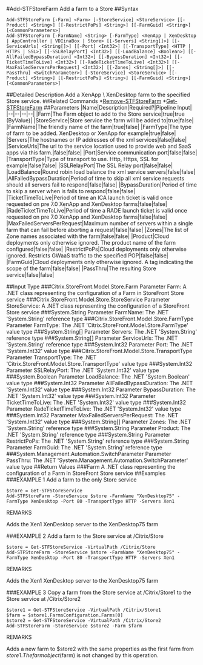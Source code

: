 #Add-STFStoreFarm
Add a farm to a Store
##Syntax
```Add-STFStoreFarm [-Farm] <Farm> [-StoreService] <StoreService> [[-Product] <String>] [[-RestrictPoPs] <String>] [[-FarmGuid] <String>] [<CommonParameters>]
Add-STFStoreFarm [-FarmName] <String> [-FarmType] <XenApp | XenDesktop | AppController | VDIinaBox | Store> [[-Servers] <String[]>] [[-ServiceUrls] <String[]>] [[-Port] <Int32>] [[-TransportType] <HTTP | HTTPS | SSL>] [[-SSLRelayPort] <Int32>] [[-LoadBalance] <Boolean>] [[-AllFailedBypassDuration] <Int32>] [[-BypassDuration] <Int32>] [[-TicketTimeToLive] <Int32>] [[-RadeTicketTimeToLive] <Int32>] [[-MaxFailedServersPerRequest] <Int32>] [[-Zones] <String[]>] [[-PassThru] <SwitchParameter>] [-StoreService] <StoreService> [[-Product] <String>] [[-RestrictPoPs] <String>] [[-FarmGuid] <String>] [<CommonParameters>]
```
##Detailed Description
Add a XenApp \ XenDesktop farm to the specified Store service.
##Related Commands
*[Remove-STFStoreFarm](Remove-STFStoreFarm)
*[Get-STFStoreFarm](Get-STFStoreFarm)
##Parameters
|Name|Description|Required?|Pipeline Input||--|--|--|--||Farm|The Farm object to add to the Store service|true|true (ByValue)||StoreService|Store service the farm will be added to|true|false||FarmName|The friendly name of the farm|true|false||FarmType|The type of farm to be added. XenDesktop or XenApp for example|true|false||Servers|The hostnames or IP addresses of the xml services|false|false||ServiceUrls|The url to the service location used to provide web and SaaS apps via this farm.|false|false||Port|Service communication port|false|false||TransportType|Type of transport to use. Http, Https, SSL for example|false|false||SSLRelayPort|The SSL Relay port|false|false||LoadBalance|Round robin load balance the xml service servers|false|false||AllFailedBypassDuration|Period of time to skip all xml service requests should all servers fail to respond|false|false||BypassDuration|Period of time to skip a server when is fails to respond|false|false||TicketTimeToLive|Period of time an ICA launch ticket is valid once requested on pre 7.0 XenApp and XenDesktop farms|false|false||RadeTicketTimeToLive|Period of time a RADE launch ticket is valid once requested on pre 7.0 XenApp and XenDesktop farms|false|false||MaxFailedServersPerRequest|Maximum number of servers within a single farm that can fail before aborting a request|false|false||Zones|The list of Zone names associated with the farm|false|false||Product|Cloud deployments only otherwise ignored. The product name of the farm configured|false|false||RestrictPoPs|Cloud deployments only otherwise ignored. Restricts GWaaS traffic to the specified POP|false|false||FarmGuid|Cloud deployments only otherwise ignored. A tag indicating the scope of the farm|false|false||PassThru|The resulting Store service|false|false|##Input Type
###Citrix.StoreFront.Model.Store.Farm
Parameter Farm: A .NET class representing the configuration of a Farm in StoreFront Store service
###Citrix.StoreFront.Model.Store.StoreService
Parameter StoreService: A .NET class representing the configuration of a StoreFront Store service
###System.String
Parameter FarmName: The .NET 'System.String' reference type
###Citrix.StoreFront.Model.Store.FarmType
Parameter FarmType: The .NET 'Citrix.StoreFront.Model.Store.FarmType' value type
###System.String[]
Parameter Servers: The .NET 'System.String' reference type
###System.String[]
Parameter ServiceUrls: The .NET 'System.String' reference type
###System.Int32
Parameter Port: The .NET 'System.Int32' value type
###Citrix.StoreFront.Model.Store.TransportType
Parameter TransportType: The .NET 'Citrix.StoreFront.Model.Store.TransportType' value type
###System.Int32
Parameter SSLRelayPort: The .NET 'System.Int32' value type
###System.Boolean
Parameter LoadBalance: The .NET 'System.Boolean' value type
###System.Int32
Parameter AllFailedBypassDuration: The .NET 'System.Int32' value type
###System.Int32
Parameter BypassDuration: The .NET 'System.Int32' value type
###System.Int32
Parameter TicketTimeToLive: The .NET 'System.Int32' value type
###System.Int32
Parameter RadeTicketTimeToLive: The .NET 'System.Int32' value type
###System.Int32
Parameter MaxFailedServersPerRequest: The .NET 'System.Int32' value type
###System.String[]
Parameter Zones: The .NET 'System.String' reference type
###System.String
Parameter Product: The .NET 'System.String' reference type
###System.String
Parameter RestrictPoPs: The .NET 'System.String' reference type
###System.String
Parameter FarmGuid: The .NET 'System.String' reference type
###System.Management.Automation.SwitchParameter
Parameter PassThru: The .NET 'System.Management.Automation.SwitchParameter' value type
##Return Values
###Farm
A .NET class representing the configuration of a Farm in StoreFront Store service
##Examples
###EXAMPLE 1 Add a farm to the only Store service
```$store = Get-STFStoreService
Add-STFStoreFarm -StoreService $store -FarmName "XenDesktop75" -FarmType XenDesktop -Port 80 -TransportType HTTP -Servers Xen1
```
REMARKS

Adds the Xen1 XenDesktop server to the XenDesktop75 farm
###EXAMPLE 2 Add a farm to the Store service at /Citrix/Store
```$store = Get-STFStoreService -VirtualPath /Citrix/Store
Add-STFStoreFarm -StoreService $store -FarmName "XenDesktop75" -FarmType XenDesktop -Port 80 -TransportType HTTP -Servers Xen1
```
REMARKS

Adds the Xen1 XenDesktop server to the XenDesktop75 farm
###EXAMPLE 3 Copy a farm from the Store service at /Citrix/Store1 to the Store service at /Citrix/Store2
```$store1 = Get-STFStoreService -VirtualPath /Citrix/Store1
$farm = $store1.FarmsConfiguration.Farms[0]
$store2 = Get-STFStoreService -VirtualPath /Citrix/Store2
Add-STFStoreFarm -StoreService $store2 -Farm $farm
```
REMARKS

Adds a new farm to $store2 with the same properties as the first farm from $store1. The farm object ($farm) is not
changed by this operation.
